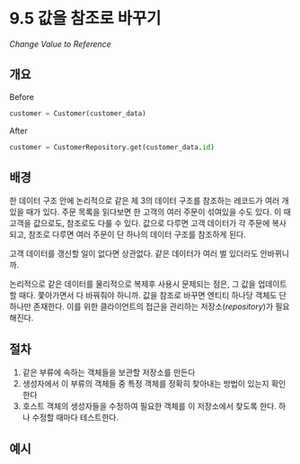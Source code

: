 # 9.5 값을 참조로 바꾸기

_Change Value to Reference_

## 개요

Before

```python
customer = Customer(customer_data)
```

After

```python
customer = CustomerRepository.get(customer_data.id)
```

## 배경

한 데이터 구조 안에 논리적으로 같은 제 3의 데이터 구조를 참조하는 레코드가 여러 개 있을 때가 있다.
주문 목록을 읽다보면 한 고객의 여러 주문이 섞여있을 수도 있다. 이 때 고객을 값으로도, 참조로도 다룰 수 있다.
값으로 다루면 고객 데이터가 각 주문에 복사되고, 참조로 다루면 여러 주문이 단 하나의 데이터 구조를 참조하게 된다.

고객 데이터를 갱신할 일이 없다면 상관없다. 같은 데이터가 여러 벌 있더라도 안바뀌니까.

논리적으로 같은 데이터를 물리적으로 복제후 사용시 문제되는 점은, 그 값을 업데이트 할 때다.
쫓아가면서 다 바꿔줘야 하니까.
값을 참조로 바꾸면 엔티티 하나당 객체도 단 하나만 존재한다. 이를 위한 클라이언트의 접근을 관리하는 저장소(_repository_)가 필요해진다.

## 절차

1. 같은 부류에 속하는 객체들을 보관할 저장소를 만든다
2. 생성자에서 이 부류의 객체들 중 특정 객체를 정확히 찾아내는 방법이 있는지 확인한다
3. 호스트 객체의 생성자들을 수정하여 필요한 객체를 이 저장소에서 찾도록 한다. 하나 수정할 때마다 테스트한다.

## 예시
